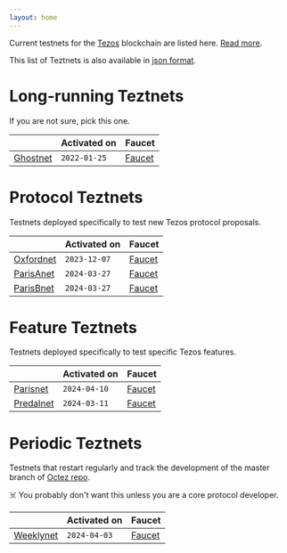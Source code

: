 ```yaml
---
layout: home
---
```


Current testnets for the [Tezos](https://tezos.com) blockchain are listed here. [Read more](about/).

This list of Teztnets is also available in [json format](https://teztnets.com/teztnets.json).

# Long-running Teztnets

If you are not sure, pick this one.

| | Activated on | Faucet |
|-------|---------------------|--|
| [Ghostnet](/ghostnet-about) | `2022-01-25` | [Faucet](https://faucet.ghostnet.teztnets.com) |



# Protocol Teztnets

Testnets deployed specifically to test new Tezos protocol proposals.

| | Activated on | Faucet |
|-------|---------------------|--|
| [Oxfordnet](/oxfordnet-about) | `2023-12-07` | [Faucet](https://faucet.oxfordnet.teztnets.com) |
| [ParisAnet](/parisanet-about) | `2024-03-27` | [Faucet](https://faucet.parisanet.teztnets.com) |
| [ParisBnet](/parisbnet-about) | `2024-03-27` | [Faucet](https://faucet.parisbnet.teztnets.com) |



# Feature Teztnets

Testnets deployed specifically to test specific Tezos features.

| | Activated on | Faucet |
|-------|---------------------|--|
| [Parisnet](/parisnet-about) | `2024-04-10` | [Faucet](https://faucet.parisnet.teztnets.com) |
| [Predalnet](/predalnet-about) | `2024-03-11` | [Faucet](https://faucet.predalnet.teztnets.com) |



# Periodic Teztnets

Testnets that restart regularly and track the development of the master branch of [Octez repo](https://gitlab.com/tezos/tezos/).
 
☠️ You probably don't want this unless you are a core protocol developer.

| | Activated on | Faucet |
|-------|---------------------|--|
| [Weeklynet](/weeklynet-about) | `2024-04-03` | [Faucet](https://faucet.weeklynet-2024-04-03.teztnets.com) |



